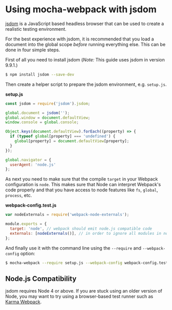 # Using mocha-webpack with jsdom

[jsdom](https://github.com/tmpvar/jsdom) is a JavaScript based headless browser that can be used to create a realistic testing environment.

For the best experience with jsdom, it is recommended that you load a document into the global
scope *before* running everything else. This can be done in four simple steps.

First of all you need to install jsdom (*Note:* This guide uses jsdom in version 9.9.1.)

```bash
$ npm install jsdom --save-dev
```

Then create a helper script to prepare the jsdom environment, e.g. `setup.js`.

**setup.js**
```js
const jsdom = require('jsdom').jsdom;

global.document = jsdom('');
global.window = document.defaultView;
window.console = global.console;

Object.keys(document.defaultView).forEach((property) => {
  if (typeof global[property] === 'undefined') {
    global[property] = document.defaultView[property];
  }
});

global.navigator = {
  userAgent: 'node.js'
};
```

As next you need to make sure that the compile `target` in your Webpack configuration is `node`.
This makes sure that Node can interpret Webpack's code properly and that you have access to node features like `fs`, `global`, `process`, etc.

**webpack-config.test.js**
```js
var nodeExternals = require('webpack-node-externals');

module.exports = {
  target: 'node', // webpack should emit node.js compatible code
  externals: [nodeExternals()], // in order to ignore all modules in node_modules folder from bundling
};
```

And finally use it with the command line using the `--require` and `--webpack-config` option:

```bash
$ mocha-webpack --require setup.js --webpack-config webpack-config.test.js
```

## Node.js Compatibility

jsdom requires Node 4 or above. If you are stuck using an older version of Node, you
may want to try using a browser-based test runner such as [Karma Webpack](https://github.com/webpack/karma-webpack).
